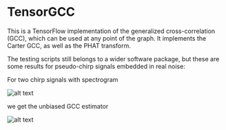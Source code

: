 # TensorGCC
This is a TensorFlow implementation of the generalized cross-correlation (GCC), which can be used at any point of the graph. It implements the Carter GCC, as well as the  PHAT transform.

The testing scripts still belongs to a wider software package, but these are some results for pseudo-chirp signals embedded in real noise:

For two chirp signals with spectrogram 

![alt text](https://github.com/edumotya/TensorGCC/blob/master/images/specs.png)

we get the unbiased GCC estimator

![alt text](https://github.com/edumotya/TensorGCC/blob/master/images/gcc.png)



